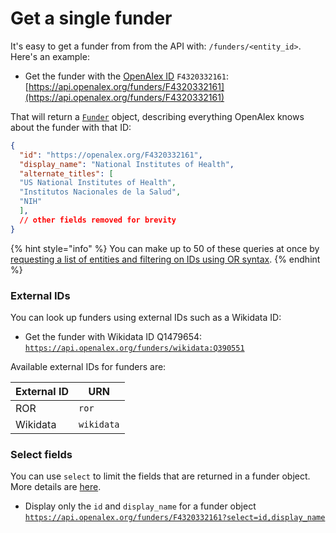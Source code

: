 # Get a single funder

It's easy to get a funder from from the API with: `/funders/<entity_id>`. Here's an example:

* Get the funder with the [OpenAlex ID](../../the-api/get-single-entities/#the-openalex-id) `F4320332161`:\
  [https://api.openalex.org/funders/F4320332161](https://api.openalex.org/funders/F4320332161)

That will return a [`Funder`](funder-object.md) object, describing everything OpenAlex knows about the funder with that ID:

```json
{
  "id": "https://openalex.org/F4320332161",
  "display_name": "National Institutes of Health",
  "alternate_titles": [
  "US National Institutes of Health",
  "Institutos Nacionales de la Salud",
  "NIH"
  ],
  // other fields removed for brevity
}
```

{% hint style="info" %}
You can make up to 50 of these queries at once by [requesting a list of entities and filtering on IDs using OR syntax](../../the-api/get-lists-of-entities/filter-entity-lists.md#addition-or).
{% endhint %}

### External IDs

You can look up funders using external IDs such as a Wikidata ID:

* Get the funder with Wikidata ID Q1479654:\
  [`https://api.openalex.org/funders/wikidata:Q390551`](https://api.openalex.org/funders/wikidata:Q390551)

Available external IDs for funders are:

| External ID | URN        |
| ----------- | ---------- |
| ROR         | `ror`      |
| Wikidata    | `wikidata` |

### Select fields

You can use `select` to limit the fields that are returned in a funder object. More details are [here](../../the-api/get-lists-of-entities/select-fields.md).

* Display only the `id` and `display_name` for a funder object\
  [`https://api.openalex.org/funders/F4320332161?select=id,display_name`](https://api.openalex.org/funders/F4320332161?select=id,display\_name)
